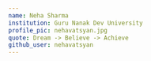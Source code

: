 ```yaml
---
name: Neha Sharma
institution: Guru Nanak Dev University
profile_pic: nehavatsyan.jpg
quote: Dream -> Believe -> Achieve
github_user: nehavatsyan
---
```

